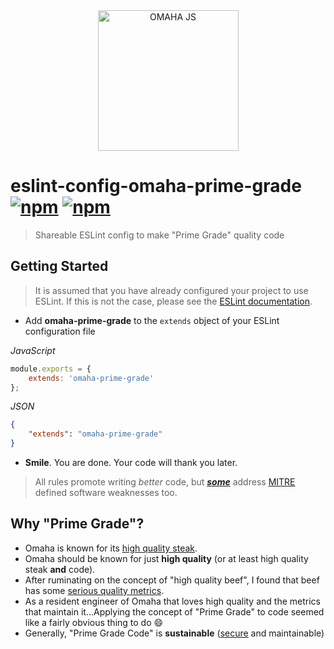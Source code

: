 <div align="center">
    <a href="https://omaha.js.org/"><img src="https://omaha.js.org/assets/images/logo.png?v=1.0" alt="OMAHA JS" height="225"/></a>
</div>

eslint-config-omaha-prime-grade [![npm](https://img.shields.io/npm/v/eslint-config-omaha-prime-grade.svg?maxAge=2592000?style=flat-square)](https://www.npmjs.com/package/eslint-config-omaha-prime-grade) [![npm](https://img.shields.io/npm/l/eslint-config-omaha-prime-grade.svg?maxAge=2592000?style=flat-square)](https://github.com/omahajs/eslint-config-omaha-prime-grade/blob/master/LICENSE)
===============================
> Shareable ESLint config to make "Prime Grade" quality code

Getting Started
---------------
> It is assumed that you have already configured your project to use ESLint.  If this is not
the case, please see the [ESLint documentation](http://eslint.org/docs/user-guide/configuring).

- Add **omaha-prime-grade** to the `extends` object of your ESLint configuration file

*JavaScript*
```javascript
module.exports = {
    extends: 'omaha-prime-grade'
};
```
*JSON*
```json
{
    "extends": "omaha-prime-grade"
}
```

- **Smile**. You are done. Your code will thank you later.

> All rules promote writing *better* code, but ***[some](RULES_FOR_SECURITY.md)*** address [MITRE](https://cwe.mitre.org/) defined software weaknesses too.


Why "Prime Grade"?
------------------
- Omaha is known for its [high quality steak](http://www.omahasteaks.com/buy/Steaks).
- Omaha should be known for just **high quality** (or at least high quality steak **and** code).
- After ruminating on the concept of "high quality beef", I found that beef has some [serious quality metrics](https://meat.tamu.edu/beefgrading/).
- As a resident engineer of Omaha that loves high quality and the metrics that maintain it...Applying the concept of "Prime Grade" to code seemed like a fairly obvious thing to do :smile:
- Generally, "Prime Grade Code" is **sustainable** ([secure](RULES_FOR_SECURITY.md) and maintainable)
